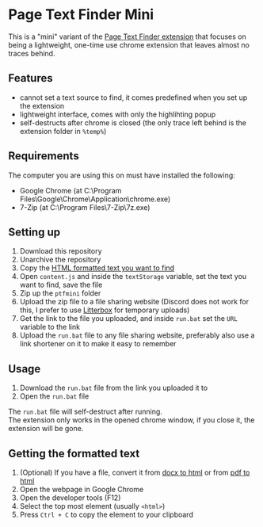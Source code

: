 # Page Text Finder Mini

This is a "mini" variant of the [Page Text Finder extension](https://github.com/v4n00/page-text-finder) that focuses on being a lightweight, one-time use chrome extension that leaves almost no traces behind.

## Features

- cannot set a text source to find, it comes predefined when you set up the extension
- lightweight interface, comes with only the highlihting popup
- self-destructs after chrome is closed (the only trace left behind is the extension folder in `%temp%`)

## Requirements

The computer you are using this on must have installed the following:

- Google Chrome (at C:\Program Files\Google\Chrome\Application\chrome.exe)
- 7-Zip (at C:\Program Files\7-Zip\7z.exe)

## Setting up

1. Download this repository
2. Unarchive the repository
3. Copy the [HTML formatted text you want to find](#getting-the-formatted-text)
4. Open `content.js` and inside the `textStorage` variable, set the text you want to find, save the file
5. Zip up the `ptfmini` folder
6. Upload the zip file to a file sharing website (Discord does not work for this, I prefer to use [Litterbox](https://litterbox.catbox.moe/) for temporary uploads)
7. Get the link to the file you uploaded, and inside `run.bat` set the `URL` variable to the link
8. Upload the `run.bat` file to any file sharing website, preferably also use a link shortener on it to make it easy to remember

## Usage

1. Download the `run.bat` file from the link you uploaded it to
2. Open the `run.bat` file

The `run.bat` file will self-destruct after running.  
The extension only works in the opened chrome window, if you close it, the extension will be gone.

## Getting the formatted text

1. (Optional) If you have a file, convert it from [docx to html](https://cloudconvert.com/docx-to-html) or from [pdf to html](https://cloudconvert.com/pdf-to-html)
2. Open the webpage in Google Chrome
3. Open the developer tools (F12)
4. Select the top most element (usually `<html>`)
5. Press `Ctrl + C` to copy the element to your clipboard

